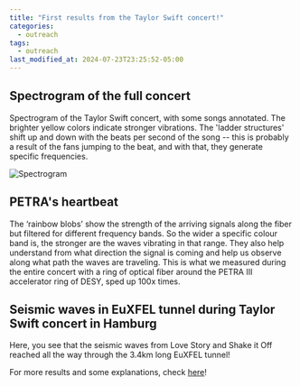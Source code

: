 ```yaml
---
title: "First results from the Taylor Swift concert!"
categories:
  - outreach
tags:
  - outreach
last_modified_at: 2024-07-23T23:25:52-05:00
---
```


## Spectrogram of the full concert

Spectrogram of the Taylor Swift concert, with some songs annotated. The brighter yellow colors indicate stronger vibrations. The 'ladder structures' shift up and down with the beats per second of the song -- this is probably a result of the fans jumping to the beat, and with that, they generate specific frequencies.

![Spectrogram](2024_taylors_waves_spectrogram_annotated.png)

## PETRA's heartbeat

The ‘rainbow blobs’ show the strength of the arriving signals along the fiber but filtered for different frequency bands. So the wider a specific colour band is, the stronger are the waves vibrating in that range. They also help understand from what direction the signal is coming and help us observe along what path the waves are traveling.
This is what we measured during the entire concert with a ring of optical fiber around the PETRA III accelerator ring of DESY, sped up 100x times. 

## Seismic waves in EuXFEL tunnel during Taylor Swift concert in Hamburg

Here, you see that the seismic waves from Love Story and Shake it Off reached all the way through the 3.4km long EuXFEL tunnel!

For more results and some explanations, check [here](Outreach.md)!